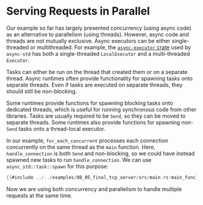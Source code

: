 # Serving Requests in Parallel
Our example so far has largely presented concurrency (using async code)
as an alternative to parallelism (using threads).
However, async code and threads are not mutually exclusive.
Async executors can be either single-threaded or multithreaded.
For example, the [`async-executor` crate](https://docs.rs/async-executor) used by `async-std`
has both a single-threaded `LocalExecutor` and a multi-threaded `Executor`.

Tasks can either be run on the thread that created them or on a separate thread.
Async runtimes often provide functionality for spawning tasks onto separate threads.
Even if tasks are executed on separate threads, they should still be non-blocking.

Some runtimes provide functions for spawning blocking tasks onto dedicated threads,
which is useful for running synchronous code from other libraries.
Tasks are usually required to be `Send`, so they can be moved to separate threads.
Some runtimes also provide functions for spawning non-`Send` tasks onto a thread-local executor.

In our example, `for_each_concurrent` processes each connection concurrently on the same thread as the `main` function.
Here, `handle_connection` is both `Send` and non-blocking,
so we could have instead spawned new tasks to run `handle_connection`.
We can use `async_std::task::spawn` for this purpose:
```rust
{{#include ../../examples/08_05_final_tcp_server/src/main.rs:main_func}}
```
Now we are using both concurrency and parallelism to handle multiple requests at the same time.
